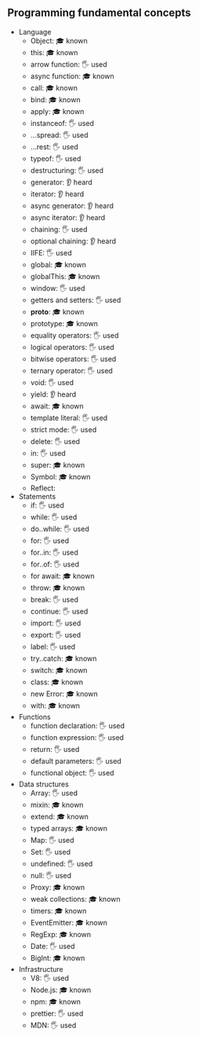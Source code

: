 ## Programming fundamental concepts

- Language
  - Object: 🎓 known
  - this: 🎓 known
  - arrow function: 🖐️ used
  - async function: 🎓 known
  - call: 🎓 known
  - bind: 🎓 known
  - apply: 🎓 known
  - instanceof: 🖐️ used
  - ...spread: 🖐️ used
  - ...rest: 🖐️ used
  - typeof: 🖐️ used
  - destructuring: 🖐️ used
  - generator: 👂 heard
  - iterator: 👂 heard
  - async generator: 👂 heard
  - async iterator: 👂 heard
  - chaining: 🖐️ used
  - optional chaining: 👂 heard
  - IIFE: 🖐️ used
  - global: 🎓 known
  - globalThis: 🎓 known
  - window: 🖐️ used
  - getters and setters: 🖐️ used
  - __proto__: 🎓 known
  - prototype: 🎓 known
  - equality operators: 🖐️ used
  - logical operators: 🖐️ used
  - bitwise operators: 🖐️ used
  - ternary operator: 🖐️ used
  - void: 🖐️ used
  - yield: 👂 heard
  - await: 🎓 known
  - template literal: 🖐️ used
  - strict mode: 🖐️ used
  - delete: 🖐️ used
  - in: 🖐️ used
  - super: 🎓 known
  - Symbol: 🎓 known
  - Reflect: 
- Statements
  - if: 🖐️ used
  - while: 🖐️ used
  - do..while: 🖐️ used
  - for: 🖐️ used
  - for..in: 🖐️ used
  - for..of: 🖐️ used
  - for await: 🎓 known
  - throw: 🎓 known
  - break: 🖐️ used
  - continue: 🖐️ used
  - import: 🖐️ used
  - export: 🖐️ used
  - label: 🖐️ used
  - try..catch: 🎓 known
  - switch: 🎓 known
  - class: 🎓 known
  - new Error: 🎓 known
  - with: 🎓 known
- Functions
  - function declaration: 🖐️ used
  - function expression: 🖐️ used
  - return: 🖐️ used
  - default parameters: 🖐️ used
  - functional object: 🖐️ used
- Data structures
  - Array: 🖐️ used
  - mixin: 🎓 known
  - extend: 🎓 known
  - typed arrays: 🎓 known
  - Map: 🖐️ used
  - Set: 🖐️ used
  - undefined: 🖐️ used
  - null: 🖐️ used
  - Proxy: 🎓 known
  - weak collections: 🎓 known
  - timers: 🎓 known
  - EventEmitter: 🎓 known
  - RegExp: 🎓 known
  - Date: 🖐️ used
  - BigInt: 🎓 known
- Infrastructure
  - V8: 🖐️ used
  - Node.js: 🎓 known
  - npm: 🎓 known
  - prettier: 🖐️ used
  - MDN: 🖐️ used
